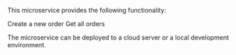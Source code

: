 This microservice provides the following functionality:

Create a new order
Get all orders

The microservice can be deployed to a cloud server or a local development environment.
